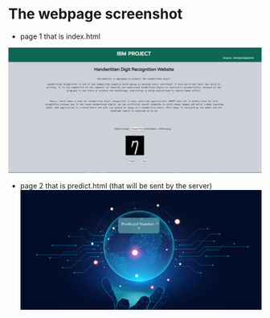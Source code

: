 # The webpage screenshot 
- page 1 that is index.html

![](index.html.png)
- page 2 that is predict.html (that will be sent by the server)
![](predict.html.png)
